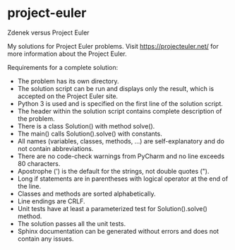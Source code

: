 # project-euler
Zdenek versus Project Euler

My solutions for Project Euler problems. Visit https://projecteuler.net/ for more information about the Project Euler.

Requirements for a complete solution:
* The problem has its own directory.
* The solution script can be run and displays only the result, which is accepted on the Project Euler site.
* Python 3 is used and is specified on the first line of the solution script.
* The header within the solution script contains complete description of the problem.
* There is a class Solution() with method solve().
* The main() calls Solution().solve() with constants.
* All names (variables, classes, methods, ...) are self-explanatory and do not contain abbreviations.
* There are no code-check warnings from PyCharm and no line exceeds 80 characters.
* Apostrophe (') is the default for the strings, not double quotes (").
* Long if statements are in parentheses with logical operator at the end of the line.
* Classes and methods are sorted alphabetically.
* Line endings are CRLF.
* Unit tests have at least a parameterized test for Solution().solve() method.
* The solution passes all the unit tests.
* Sphinx documentation can be generated without errors and does not contain any issues.
